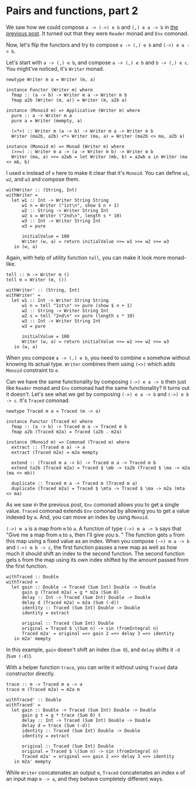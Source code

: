 # Pairs and functions, part 2

We saw how we could compose `a -> (->) e b` and `(,) e a -> b` in [the previous post](./pair_function1.html). It turned out that they were `Reader` monad and `Env` comonad.

Now, let's flip the functors and try to compose `a -> (,) e b` and `(->) e a -> b`.

Let's start with `a -> (,) e b`, and compose `a -> (,) e b` and `b -> (,) e c`. You might've noticed, it's `Writer` monad.

```
newtype Writer m a = Writer (m, a)

instance Functor (Writer m) where
  fmap :: (a -> b) -> Writer m a -> Writer m b
  fmap a2b (Writer (m, a)) = Writer (m, a2b a)

instance (Monoid m) => Applicative (Writer m) where
  pure :: a -> Writer m a
  pure a = Writer (mempty, a)

  (<*>) :: Writer m (a -> b) -> Writer m a -> Writer m b
  Writer (ma2b, a2b) <*> Writer (ma, a) = Writer (ma2b <> ma, a2b a)

instance (Monoid m) => Monad (Writer m) where
  (>>=) :: Writer m a -> (a -> Writer m b) -> Writer m b
  Writer (ma, a) >>= a2wb = let Writer (mb, b) = a2wb a in Writer (ma <> mb, b)
```

I used `m` instead of `e` here to make it clear that it's `Monoid`. You can define `w1`, `w2`, and `w3` and compose them.

```
withWriter :: (String, Int)
withWriter =
  let w1 :: Int -> Writer String String
      w1 n = Writer ("1st\n", show $ n + 1)
      w2 :: String -> Writer String Int
      w2 s = Writer ("2nd\n", length s * 10)
      w3 :: Int -> Writer String Int
      w3 = pure

      initialValue = 100
      Writer (w, a) = return initialValue >>= w1 >>= w2 >>= w3
   in (w, a)
```

Again, with help of utility function `tell`, you can make it look more monad-like.

```
tell :: m -> Writer m ()
tell m = Writer (m, ())
```

```
withWriter' :: (String, Int)
withWriter' =
  let w1 :: Int -> Writer String String
      w1 n = tell "1st\n" >> pure (show $ n + 1)
      w2 :: String -> Writer String Int
      w2 s = tell "2nd\n" >> pure (length s * 10)
      w3 :: Int -> Writer String Int
      w3 = pure

      initialValue = 100
      Writer (w, a) = return initialValue >>= w1 >>= w2 >>= w3
   in (w, a)
```

When you compose `a -> (,) e b`, you need to combine `e` somehow without knowing its actual type. `Writer` combines them using `(<>)` which adds `Monoid` constraint to `e`.

Can we have the same functionality by composing `(->) e a -> b` then just like `Reader` monad and `Env` comonad had the same functionality? It turns out it doesn't. Let's see what we get by composing `(->) e a -> b` and `(->) e b -> c`. It's `Traced` comonad.

```
newtype Traced m a = Traced (m -> a)

instance Functor (Traced m) where
  fmap :: (a -> b) -> Traced m a -> Traced m b
  fmap a2b (Traced m2a) = Traced (a2b . m2a)

instance (Monoid m) => Comonad (Traced m) where
  extract :: (Traced m a) -> a
  extract (Traced m2a) = m2a mempty

  extend :: (Traced m a -> b) -> Traced m a -> Traced m b
  extend ta2b (Traced m2a) = Traced $ \mb -> ta2b (Traced $ \ma -> m2a (ma <> mb))

  duplicate :: Traced m a -> Traced m (Traced m a)
  duplicate (Traced m2a) = Traced $ \mta -> Traced $ \ma -> m2a (mta <> ma)
```

As we saw in the previous post, `Env` comonad allows you to get a single value. `Traced` comonad extends `Env` comonad by allowing you to get a value indexed by `m`. And, you can move an index by using `Monoid`.

`(->) m a` is a map from `m` to `a`. A function of type `(->) m a -> b` says that "Give me a map from `m` to `a`, then I'll give you `b`. " The function gets `a` from this map using a fixed value as an index. When you compose `(->) m a -> b` and `(->) m b -> c`, the first function passes a new map as well as how much it should shift an index to the second function. The second function gets `b` from the map using its own index shifted by the amount passed from the first function.

```
withTraced :: Double
withTraced =
  let gain :: Double -> Traced (Sum Int) Double -> Double
      gain g (Traced m2a) = g * m2a (Sum 0)
      delay :: Int -> Traced (Sum Int) Double -> Double
      delay d (Traced m2a) = m2a (Sum (-d))
      identity :: Traced (Sum Int) Double -> Double
      identity = extract

      original :: Traced (Sum Int) Double
      original = Traced $ \(Sum n) -> sin (fromIntegral n)
      Traced m2a' = original =>> gain 2 =>> delay 3 =>> identity
   in m2a' mempty
```

In this example, `gain` doesn't shift an index (`Sum 0`), and `delay` shifts it `-d` (`Sum (-d)`).

With a helper function `trace`, you can write it without using `Traced` data constructor directly.

```
trace :: m -> Traced m a -> a
trace m (Traced m2a) = m2a m
```

```
withTraced' :: Double
withTraced' =
  let gain :: Double -> Traced (Sum Int) Double -> Double
      gain g t = g * trace (Sum 0) t
      delay :: Int -> Traced (Sum Int) Double -> Double
      delay d = trace (Sum (-d))
      identity :: Traced (Sum Int) Double -> Double
      identity = extract

      original :: Traced (Sum Int) Double
      original = Traced $ \(Sum n) -> sin (fromIntegral n)
      Traced m2a' = original =>> gain 2 =>> delay 3 =>> identity
   in m2a' mempty
```

While `Writer` concatenates an output `m`, `Traced` concatenates an index `m` of an input map `m -> a`, and they behave completely different ways.
